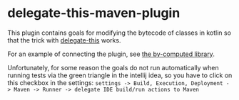 # delegate-this-maven-plugin

This plugin contains goals for modifying the bytecode of classes in kotlin so that the trick with
[delegate-this](../delegate-this/readme_en.md) works.

For an example of connecting the plugin, see [the by-computed library](../by-computed/pom.xml).

Unfortunately, for some reason the goals do not run automatically when running tests via the green triangle in the 
intellij idea, so you have to click on this checkbox in the settings:
`settings -> Build, Execution, Deployment -> Maven -> Runner -> delegate IDE build/run actions to Maven`